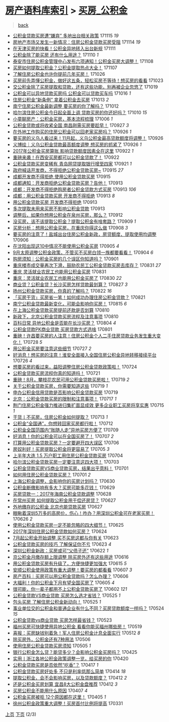 [房产语料库索引](../../README.md)  > [买房_公积金](买房_公积金.md)
====
> [back](../README.md)

- [公积金贷款买房遭“嫌弃” 多地出台相关政策](http://jkwz.applinzi.com/ittc/7036090697243952144.html#%E5%85%AC%E7%A7%AF%E9%87%91%E8%B4%B7%E6%AC%BE%E4%B9%B0%E6%88%BF%E9%81%AD%E2%80%9C%E5%AB%8C%E5%BC%83%E2%80%9D+%E5%A4%9A%E5%9C%B0%E5%87%BA%E5%8F%B0%E7%9B%B8%E5%85%B3%E6%94%BF%E7%AD%96) 171115 *19* 
- [房地产市场又发生一新情况：住房公积金贷款买房受阻](http://jkwz.applinzi.com/ittc/7035931870204789776.html#%E6%88%BF%E5%9C%B0%E4%BA%A7%E5%B8%82%E5%9C%BA%E5%8F%88%E5%8F%91%E7%94%9F%E4%B8%80%E6%96%B0%E6%83%85%E5%86%B5%EF%BC%9A%E4%BD%8F%E6%88%BF%E5%85%AC%E7%A7%AF%E9%87%91%E8%B4%B7%E6%AC%BE%E4%B9%B0%E6%88%BF%E5%8F%97%E9%98%BB) 171114 *19* 
- [在天津买房的快看！公积金异地转入出台新规](http://jkwz.applinzi.com/ittc/7034564804478501904.html#%E5%9C%A8%E5%A4%A9%E6%B4%A5%E4%B9%B0%E6%88%BF%E7%9A%84%E5%BF%AB%E7%9C%8B%EF%BC%81%E5%85%AC%E7%A7%AF%E9%87%91%E5%BC%82%E5%9C%B0%E8%BD%AC%E5%85%A5%E5%87%BA%E5%8F%B0%E6%96%B0%E8%A7%84) 171111  
- [公积金除了能买房 还有什么用途？](http://jkwz.applinzi.com/ittc/7034374782987011088.html#%E5%85%AC%E7%A7%AF%E9%87%91%E9%99%A4%E4%BA%86%E8%83%BD%E4%B9%B0%E6%88%BF+%E8%BF%98%E6%9C%89%E4%BB%80%E4%B9%88%E7%94%A8%E9%80%94%EF%BC%9F) 171110 *1* 
- [泰安市住房公积金管理中心发布六项通知！公积金买房大调整！](http://jkwz.applinzi.com/ittc/7033498903691920401.html#%E6%B3%B0%E5%AE%89%E5%B8%82%E4%BD%8F%E6%88%BF%E5%85%AC%E7%A7%AF%E9%87%91%E7%AE%A1%E7%90%86%E4%B8%AD%E5%BF%83%E5%8F%91%E5%B8%83%E5%85%AD%E9%A1%B9%E9%80%9A%E7%9F%A5%EF%BC%81%E5%85%AC%E7%A7%AF%E9%87%91%E4%B9%B0%E6%88%BF%E5%A4%A7%E8%B0%83%E6%95%B4%EF%BC%81) 171108  
- [买房如何提取公积金？公积金提取热点大全！](http://jkwz.applinzi.com/ittc/7033105747125208081.html#%E4%B9%B0%E6%88%BF%E5%A6%82%E4%BD%95%E6%8F%90%E5%8F%96%E5%85%AC%E7%A7%AF%E9%87%91%EF%BC%9F%E5%85%AC%E7%A7%AF%E9%87%91%E6%8F%90%E5%8F%96%E7%83%AD%E7%82%B9%E5%A4%A7%E5%85%A8%EF%BC%81) 171107  
- [了解住房公积金也许你提前几年买房！](http://jkwz.applinzi.com/ittc/7028776304332243985.html#%E4%BA%86%E8%A7%A3%E4%BD%8F%E6%88%BF%E5%85%AC%E7%A7%AF%E9%87%91%E4%B9%9F%E8%AE%B8%E4%BD%A0%E6%8F%90%E5%89%8D%E5%87%A0%E5%B9%B4%E4%B9%B0%E6%88%BF%EF%BC%81) 171026  
- [买房前先弄懂公积金，做好这五条，轻松买房不等待！想买房的看看](http://jkwz.applinzi.com/ittc/7027662070139585552.html#%E4%B9%B0%E6%88%BF%E5%89%8D%E5%85%88%E5%BC%84%E6%87%82%E5%85%AC%E7%A7%AF%E9%87%91%EF%BC%8C%E5%81%9A%E5%A5%BD%E8%BF%99%E4%BA%94%E6%9D%A1%EF%BC%8C%E8%BD%BB%E6%9D%BE%E4%B9%B0%E6%88%BF%E4%B8%8D%E7%AD%89%E5%BE%85%EF%BC%81%E6%83%B3%E4%B9%B0%E6%88%BF%E7%9A%84%E7%9C%8B%E7%9C%8B) 171023  
- [交公积金除了买房提取和贷款，还有这些功能，别再被企业忽悠了](http://jkwz.applinzi.com/ittc/7026283195916616720.html#%E4%BA%A4%E5%85%AC%E7%A7%AF%E9%87%91%E9%99%A4%E4%BA%86%E4%B9%B0%E6%88%BF%E6%8F%90%E5%8F%96%E5%92%8C%E8%B4%B7%E6%AC%BE%EF%BC%8C%E8%BF%98%E6%9C%89%E8%BF%99%E4%BA%9B%E5%8A%9F%E8%83%BD%EF%BC%8C%E5%88%AB%E5%86%8D%E8%A2%AB%E4%BC%81%E4%B8%9A%E5%BF%BD%E6%82%A0%E4%BA%86) 171019  
- [公积金可以异地贷款买房吗 公积金可以贷款买车吗](http://jkwz.applinzi.com/ittc/7024981952912950288.html#%E5%85%AC%E7%A7%AF%E9%87%91%E5%8F%AF%E4%BB%A5%E5%BC%82%E5%9C%B0%E8%B4%B7%E6%AC%BE%E4%B9%B0%E6%88%BF%E5%90%97+%E5%85%AC%E7%A7%AF%E9%87%91%E5%8F%AF%E4%BB%A5%E8%B4%B7%E6%AC%BE%E4%B9%B0%E8%BD%A6%E5%90%97) 171016 *1* 
- [住房公积金“新条例” 拿着公积金去买房](http://jkwz.applinzi.com/ittc/7023829683450414096.html#%E4%BD%8F%E6%88%BF%E5%85%AC%E7%A7%AF%E9%87%91%E2%80%9C%E6%96%B0%E6%9D%A1%E4%BE%8B%E2%80%9D+%E6%8B%BF%E7%9D%80%E5%85%AC%E7%A7%AF%E9%87%91%E5%8E%BB%E4%B9%B0%E6%88%BF) 171013 *2* 
- [南宁住房公积金最新调整 要买房的你了解吗？](http://jkwz.applinzi.com/ittc/7023499461454726160.html#%E5%8D%97%E5%AE%81%E4%BD%8F%E6%88%BF%E5%85%AC%E7%A7%AF%E9%87%91%E6%9C%80%E6%96%B0%E8%B0%83%E6%95%B4+%E8%A6%81%E4%B9%B0%E6%88%BF%E7%9A%84%E4%BD%A0%E4%BA%86%E8%A7%A3%E5%90%97%EF%BC%9F) 171012  
- [哈尔滨住房公积金今日起全面上调 贷款买房的你还好吗？](http://jkwz.applinzi.com/ittc/7022814501538366481.html#%E5%93%88%E5%B0%94%E6%BB%A8%E4%BD%8F%E6%88%BF%E5%85%AC%E7%A7%AF%E9%87%91%E4%BB%8A%E6%97%A5%E8%B5%B7%E5%85%A8%E9%9D%A2%E4%B8%8A%E8%B0%83+%E8%B4%B7%E6%AC%BE%E4%B9%B0%E6%88%BF%E7%9A%84%E4%BD%A0%E8%BF%98%E5%A5%BD%E5%90%97%EF%BC%9F) 171010 *15* 
- [小童聊房产：公积金买房，基本流程梳理](http://jkwz.applinzi.com/ittc/7021234494558962705.html#%E5%B0%8F%E7%AB%A5%E8%81%8A%E6%88%BF%E4%BA%A7%EF%BC%9A%E5%85%AC%E7%A7%AF%E9%87%91%E4%B9%B0%E6%88%BF%EF%BC%8C%E5%9F%BA%E6%9C%AC%E6%B5%81%E7%A8%8B%E6%A2%B3%E7%90%86) 171006 *1* 
- [公积金贷款或将收紧全国 南昌刚需买房要趁早！](http://jkwz.applinzi.com/ittc/7017980341246231568.html#%E5%85%AC%E7%A7%AF%E9%87%91%E8%B4%B7%E6%AC%BE%E6%88%96%E5%B0%86%E6%94%B6%E7%B4%A7%E5%85%A8%E5%9B%BD+%E5%8D%97%E6%98%8C%E5%88%9A%E9%9C%80%E4%B9%B0%E6%88%BF%E8%A6%81%E8%B6%81%E6%97%A9%EF%BC%81) 170927 *3* 
- [在外地工作购买的住房公积金可以回老家买房吗？](http://jkwz.applinzi.com/ittc/7017677517438321680.html#%E5%9C%A8%E5%A4%96%E5%9C%B0%E5%B7%A5%E4%BD%9C%E8%B4%AD%E4%B9%B0%E7%9A%84%E4%BD%8F%E6%88%BF%E5%85%AC%E7%A7%AF%E9%87%91%E5%8F%AF%E4%BB%A5%E5%9B%9E%E8%80%81%E5%AE%B6%E4%B9%B0%E6%88%BF%E5%90%97%EF%BC%9F) 170926 *1* 
- [要买房的义乌人看过来！11月起，义乌公积金最高贷款额度将调整！](http://jkwz.applinzi.com/ittc/7017661281971209233.html#%E8%A6%81%E4%B9%B0%E6%88%BF%E7%9A%84%E4%B9%89%E4%B9%8C%E4%BA%BA%E7%9C%8B%E8%BF%87%E6%9D%A5%EF%BC%8111%E6%9C%88%E8%B5%B7%EF%BC%8C%E4%B9%89%E4%B9%8C%E5%85%AC%E7%A7%AF%E9%87%91%E6%9C%80%E9%AB%98%E8%B4%B7%E6%AC%BE%E9%A2%9D%E5%BA%A6%E5%B0%86%E8%B0%83%E6%95%B4%EF%BC%81) 170926  
- [义博绘｜义乌公积金贷款最高额度调整 想买房的抓紧了](http://jkwz.applinzi.com/ittc/7017563386353812496.html#%E4%B9%89%E5%8D%9A%E7%BB%98%EF%BD%9C%E4%B9%89%E4%B9%8C%E5%85%AC%E7%A7%AF%E9%87%91%E8%B4%B7%E6%AC%BE%E6%9C%80%E9%AB%98%E9%A2%9D%E5%BA%A6%E8%B0%83%E6%95%B4+%E6%83%B3%E4%B9%B0%E6%88%BF%E7%9A%84%E6%8A%93%E7%B4%A7%E4%BA%86) 170926 *1* 
- [2017年公积金买房算账 影响贷款额度因素全在这里](http://jkwz.applinzi.com/ittc/7016074799649129488.html#2017%E5%B9%B4%E5%85%AC%E7%A7%AF%E9%87%91%E4%B9%B0%E6%88%BF%E7%AE%97%E8%B4%A6+%E5%BD%B1%E5%93%8D%E8%B4%B7%E6%AC%BE%E9%A2%9D%E5%BA%A6%E5%9B%A0%E7%B4%A0%E5%85%A8%E5%9C%A8%E8%BF%99%E9%87%8C) 170922 *1* 
- [重磅来袭！在西安买房都可以公积金贷款了！](http://jkwz.applinzi.com/ittc/7016066857281520657.html#%E9%87%8D%E7%A3%85%E6%9D%A5%E8%A2%AD%EF%BC%81%E5%9C%A8%E8%A5%BF%E5%AE%89%E4%B9%B0%E6%88%BF%E9%83%BD%E5%8F%AF%E4%BB%A5%E5%85%AC%E7%A7%AF%E9%87%91%E8%B4%B7%E6%AC%BE%E4%BA%86%EF%BC%81) 170922  
- [公积金贷款买房变稀有 青岛网贷提取银行增至四家](http://jkwz.applinzi.com/ittc/7015542790375867409.html#%E5%85%AC%E7%A7%AF%E9%87%91%E8%B4%B7%E6%AC%BE%E4%B9%B0%E6%88%BF%E5%8F%98%E7%A8%80%E6%9C%89+%E9%9D%92%E5%B2%9B%E7%BD%91%E8%B4%B7%E6%8F%90%E5%8F%96%E9%93%B6%E8%A1%8C%E5%A2%9E%E8%87%B3%E5%9B%9B%E5%AE%B6) 170921 *1* 
- [政府喊话开发商，不得拒绝公积金贷款买房~](http://jkwz.applinzi.com/ittc/7013681657402622992.html#%E6%94%BF%E5%BA%9C%E5%96%8A%E8%AF%9D%E5%BC%80%E5%8F%91%E5%95%86%EF%BC%8C%E4%B8%8D%E5%BE%97%E6%8B%92%E7%BB%9D%E5%85%AC%E7%A7%AF%E9%87%91%E8%B4%B7%E6%AC%BE%E4%B9%B0%E6%88%BF%7E) 170915 *27* 
- [成都开发商不得拒绝 使用公积金贷款买房](http://jkwz.applinzi.com/ittc/7013449841936696337.html#%E6%88%90%E9%83%BD%E5%BC%80%E5%8F%91%E5%95%86%E4%B8%8D%E5%BE%97%E6%8B%92%E7%BB%9D+%E4%BD%BF%E7%94%A8%E5%85%AC%E7%A7%AF%E9%87%91%E8%B4%B7%E6%AC%BE%E4%B9%B0%E6%88%BF) 170915  
- [成都通知：开发商拒绝公积金贷款买房？告他！](http://jkwz.applinzi.com/ittc/7012903620599874320.html#%E6%88%90%E9%83%BD%E9%80%9A%E7%9F%A5%EF%BC%9A%E5%BC%80%E5%8F%91%E5%95%86%E6%8B%92%E7%BB%9D%E5%85%AC%E7%A7%AF%E9%87%91%E8%B4%B7%E6%AC%BE%E4%B9%B0%E6%88%BF%EF%BC%9F%E5%91%8A%E4%BB%96%EF%BC%81) 170913  
- [成都：开发商不得拒绝购房者公积金贷款方式买房](http://jkwz.applinzi.com/ittc/7012845297150198801.html#%E6%88%90%E9%83%BD%EF%BC%9A%E5%BC%80%E5%8F%91%E5%95%86%E4%B8%8D%E5%BE%97%E6%8B%92%E7%BB%9D%E8%B4%AD%E6%88%BF%E8%80%85%E5%85%AC%E7%A7%AF%E9%87%91%E8%B4%B7%E6%AC%BE%E6%96%B9%E5%BC%8F%E4%B9%B0%E6%88%BF) 170913 *106* 
- [成都：用公积金贷款买房 开发商不得拒绝](http://jkwz.applinzi.com/ittc/7012831880276345872.html#%E6%88%90%E9%83%BD%EF%BC%9A%E7%94%A8%E5%85%AC%E7%A7%AF%E9%87%91%E8%B4%B7%E6%AC%BE%E4%B9%B0%E6%88%BF+%E5%BC%80%E5%8F%91%E5%95%86%E4%B8%8D%E5%BE%97%E6%8B%92%E7%BB%9D) 170913 *8* 
- [用公积金贷款买房 开发商不得拒绝](http://jkwz.applinzi.com/ittc/7012739060450460432.html#%E7%94%A8%E5%85%AC%E7%A7%AF%E9%87%91%E8%B4%B7%E6%AC%BE%E4%B9%B0%E6%88%BF+%E5%BC%80%E5%8F%91%E5%95%86%E4%B8%8D%E5%BE%97%E6%8B%92%E7%BB%9D) 170913  
- [多次提取未用来买房不影响公积金贷款](http://jkwz.applinzi.com/ittc/7012693783190438928.html#%E5%A4%9A%E6%AC%A1%E6%8F%90%E5%8F%96%E6%9C%AA%E7%94%A8%E6%9D%A5%E4%B9%B0%E6%88%BF%E4%B8%8D%E5%BD%B1%E5%93%8D%E5%85%AC%E7%A7%AF%E9%87%91%E8%B4%B7%E6%AC%BE) 170913  
- [调整后，如果你想用公积金在泉州买房，那么？](http://jkwz.applinzi.com/ittc/7012511032134861585.html#%E8%B0%83%E6%95%B4%E5%90%8E%EF%BC%8C%E5%A6%82%E6%9E%9C%E4%BD%A0%E6%83%B3%E7%94%A8%E5%85%AC%E7%A7%AF%E9%87%91%E5%9C%A8%E6%B3%89%E5%B7%9E%E4%B9%B0%E6%88%BF%EF%BC%8C%E9%82%A3%E4%B9%88%EF%BC%9F) 170912  
- [没买房，该不该提取公积金？提取公积金有啥套路？](http://jkwz.applinzi.com/ittc/7011385114045711376.html#%E6%B2%A1%E4%B9%B0%E6%88%BF%EF%BC%8C%E8%AF%A5%E4%B8%8D%E8%AF%A5%E6%8F%90%E5%8F%96%E5%85%AC%E7%A7%AF%E9%87%91%EF%BC%9F%E6%8F%90%E5%8F%96%E5%85%AC%E7%A7%AF%E9%87%91%E6%9C%89%E5%95%A5%E5%A5%97%E8%B7%AF%EF%BC%9F) 170909 *1* 
- [买房分析：想用公积金买房，在重庆你得这么做](http://jkwz.applinzi.com/ittc/7010968994054669329.html#%E4%B9%B0%E6%88%BF%E5%88%86%E6%9E%90%EF%BC%9A%E6%83%B3%E7%94%A8%E5%85%AC%E7%A7%AF%E9%87%91%E4%B9%B0%E6%88%BF%EF%BC%8C%E5%9C%A8%E9%87%8D%E5%BA%86%E4%BD%A0%E5%BE%97%E8%BF%99%E4%B9%88%E5%81%9A) 170908 *3* 
- [要买房的注意了！盐城出台住房公积金新政，房贷额度、提取使用均调整](http://jkwz.applinzi.com/ittc/7010275632708322321.html#%E8%A6%81%E4%B9%B0%E6%88%BF%E7%9A%84%E6%B3%A8%E6%84%8F%E4%BA%86%EF%BC%81%E7%9B%90%E5%9F%8E%E5%87%BA%E5%8F%B0%E4%BD%8F%E6%88%BF%E5%85%AC%E7%A7%AF%E9%87%91%E6%96%B0%E6%94%BF%EF%BC%8C%E6%88%BF%E8%B4%B7%E9%A2%9D%E5%BA%A6%E3%80%81%E6%8F%90%E5%8F%96%E4%BD%BF%E7%94%A8%E5%9D%87%E8%B0%83%E6%95%B4) 170906  
- [在沈阳出现这10中情况不能使用公积金买房](http://jkwz.applinzi.com/ittc/7009833006855095313.html#%E5%9C%A8%E6%B2%88%E9%98%B3%E5%87%BA%E7%8E%B0%E8%BF%9910%E4%B8%AD%E6%83%85%E5%86%B5%E4%B8%8D%E8%83%BD%E4%BD%BF%E7%94%A8%E5%85%AC%E7%A7%AF%E9%87%91%E4%B9%B0%E6%88%BF) 170905 *4* 
- [9月太原调整公积金政策，不管买不买房白领一族都要看看！](http://jkwz.applinzi.com/ittc/7009491392114738192.html#9%E6%9C%88%E5%A4%AA%E5%8E%9F%E8%B0%83%E6%95%B4%E5%85%AC%E7%A7%AF%E9%87%91%E6%94%BF%E7%AD%96%EF%BC%8C%E4%B8%8D%E7%AE%A1%E4%B9%B0%E4%B8%8D%E4%B9%B0%E6%88%BF%E7%99%BD%E9%A2%86%E4%B8%80%E6%97%8F%E9%83%BD%E8%A6%81%E7%9C%8B%E7%9C%8B%EF%BC%81) 170904 *6* 
- [购房须知｜公积金买房的几个误区你知道吗？](http://jkwz.applinzi.com/ittc/7008302239561810961.html#%E8%B4%AD%E6%88%BF%E9%A1%BB%E7%9F%A5%EF%BD%9C%E5%85%AC%E7%A7%AF%E9%87%91%E4%B9%B0%E6%88%BF%E7%9A%84%E5%87%A0%E4%B8%AA%E8%AF%AF%E5%8C%BA%E4%BD%A0%E7%9F%A5%E9%81%93%E5%90%97%EF%BC%9F) 170901  
- [重庆楼市成交量再次下滑，鼓励农民工公积金贷款买房去库存？](http://jkwz.applinzi.com/ittc/7007988962508145681.html#%E9%87%8D%E5%BA%86%E6%A5%BC%E5%B8%82%E6%88%90%E4%BA%A4%E9%87%8F%E5%86%8D%E6%AC%A1%E4%B8%8B%E6%BB%91%EF%BC%8C%E9%BC%93%E5%8A%B1%E5%86%9C%E6%B0%91%E5%B7%A5%E5%85%AC%E7%A7%AF%E9%87%91%E8%B4%B7%E6%AC%BE%E4%B9%B0%E6%88%BF%E5%8E%BB%E5%BA%93%E5%AD%98%EF%BC%9F) 170831 *27* 
- [重庆 灵活就业农民工也能用公积金买房](http://jkwz.applinzi.com/ittc/7007754936195220497.html#%E9%87%8D%E5%BA%86+%E7%81%B5%E6%B4%BB%E5%B0%B1%E4%B8%9A%E5%86%9C%E6%B0%91%E5%B7%A5%E4%B9%9F%E8%83%BD%E7%94%A8%E5%85%AC%E7%A7%AF%E9%87%91%E4%B9%B0%E6%88%BF) 170831  
- [重庆：灵活就业农民工也能用公积金买房了](http://jkwz.applinzi.com/ittc/7007650513561322512.html#%E9%87%8D%E5%BA%86%EF%BC%9A%E7%81%B5%E6%B4%BB%E5%B0%B1%E4%B8%9A%E5%86%9C%E6%B0%91%E5%B7%A5%E4%B9%9F%E8%83%BD%E7%94%A8%E5%85%AC%E7%A7%AF%E9%87%91%E4%B9%B0%E6%88%BF%E4%BA%86) 170830 *22* 
- [商业贷？公积金贷？长沙买房怎样贷款最划算？](http://jkwz.applinzi.com/ittc/7006506063824946193.html#%E5%95%86%E4%B8%9A%E8%B4%B7%EF%BC%9F%E5%85%AC%E7%A7%AF%E9%87%91%E8%B4%B7%EF%BC%9F%E9%95%BF%E6%B2%99%E4%B9%B0%E6%88%BF%E6%80%8E%E6%A0%B7%E8%B4%B7%E6%AC%BE%E6%9C%80%E5%88%92%E7%AE%97%EF%BC%9F) 170827 *3* 
- [扬州公积金贷款买房，你真的了解吗？](http://jkwz.applinzi.com/ittc/7004681729112278032.html#%E6%89%AC%E5%B7%9E%E5%85%AC%E7%A7%AF%E9%87%91%E8%B4%B7%E6%AC%BE%E4%B9%B0%E6%88%BF%EF%BC%8C%E4%BD%A0%E7%9C%9F%E7%9A%84%E4%BA%86%E8%A7%A3%E5%90%97%EF%BC%9F) 170822 *16* 
- [「买房干货」买房省一笔！如何成功办理住房公积金贷款？](http://jkwz.applinzi.com/ittc/7004304494350042128.html#%E3%80%8C%E4%B9%B0%E6%88%BF%E5%B9%B2%E8%B4%A7%E3%80%8D%E4%B9%B0%E6%88%BF%E7%9C%81%E4%B8%80%E7%AC%94%EF%BC%81%E5%A6%82%E4%BD%95%E6%88%90%E5%8A%9F%E5%8A%9E%E7%90%86%E4%BD%8F%E6%88%BF%E5%85%AC%E7%A7%AF%E9%87%91%E8%B4%B7%E6%AC%BE%EF%BC%9F) 170821  
- [南宁公积金贷款最新变化，可能会影响你买房！](http://jkwz.applinzi.com/ittc/7001985051162838032.html#%E5%8D%97%E5%AE%81%E5%85%AC%E7%A7%AF%E9%87%91%E8%B4%B7%E6%AC%BE%E6%9C%80%E6%96%B0%E5%8F%98%E5%8C%96%EF%BC%8C%E5%8F%AF%E8%83%BD%E4%BC%9A%E5%BD%B1%E5%93%8D%E4%BD%A0%E4%B9%B0%E6%88%BF%EF%BC%81) 170815 *6* 
- [在上海公积金贷款买房提前还款是否划算](http://jkwz.applinzi.com/ittc/7000180153538577424.html#%E5%9C%A8%E4%B8%8A%E6%B5%B7%E5%85%AC%E7%A7%AF%E9%87%91%E8%B4%B7%E6%AC%BE%E4%B9%B0%E6%88%BF%E6%8F%90%E5%89%8D%E8%BF%98%E6%AC%BE%E6%98%AF%E5%90%A6%E5%88%92%E7%AE%97) 170810  
- [新政下，北京公积金贷款买房流程及注意事项](http://jkwz.applinzi.com/ittc/7000111793186538513.html#%E6%96%B0%E6%94%BF%E4%B8%8B%EF%BC%8C%E5%8C%97%E4%BA%AC%E5%85%AC%E7%A7%AF%E9%87%91%E8%B4%B7%E6%AC%BE%E4%B9%B0%E6%88%BF%E6%B5%81%E7%A8%8B%E5%8F%8A%E6%B3%A8%E6%84%8F%E4%BA%8B%E9%A1%B9) 170810  
- [百科日常 异地公积金是否能在长沙买房？](http://jkwz.applinzi.com/ittc/6998005292754027536.html#%E7%99%BE%E7%A7%91%E6%97%A5%E5%B8%B8+%E5%BC%82%E5%9C%B0%E5%85%AC%E7%A7%AF%E9%87%91%E6%98%AF%E5%90%A6%E8%83%BD%E5%9C%A8%E9%95%BF%E6%B2%99%E4%B9%B0%E6%88%BF%EF%BC%9F) 170804 *4* 
- [公积金贷款PK商业贷款 买房贷款方式选啥](http://jkwz.applinzi.com/ittc/6996793533338747920.html#%E5%85%AC%E7%A7%AF%E9%87%91%E8%B4%B7%E6%AC%BEPK%E5%95%86%E4%B8%9A%E8%B4%B7%E6%AC%BE+%E4%B9%B0%E6%88%BF%E8%B4%B7%E6%AC%BE%E6%96%B9%E5%BC%8F%E9%80%89%E5%95%A5) 170801  
- [重磅！许昌要买房的人注意！住房公积金个人二手住房贷款业务发生重大变化！](http://jkwz.applinzi.com/ittc/6995406803255690256.html#%E9%87%8D%E7%A3%85%EF%BC%81%E8%AE%B8%E6%98%8C%E8%A6%81%E4%B9%B0%E6%88%BF%E7%9A%84%E4%BA%BA%E6%B3%A8%E6%84%8F%EF%BC%81%E4%BD%8F%E6%88%BF%E5%85%AC%E7%A7%AF%E9%87%91%E4%B8%AA%E4%BA%BA%E4%BA%8C%E6%89%8B%E4%BD%8F%E6%88%BF%E8%B4%B7%E6%AC%BE%E4%B8%9A%E5%8A%A1%E5%8F%91%E7%94%9F%E9%87%8D%E5%A4%A7%E5%8F%98%E5%8C%96%EF%BC%81) 170728 *5* 
- [用公积金买房要注意这些细节](http://jkwz.applinzi.com/ittc/6994941888988447761.html#%E7%94%A8%E5%85%AC%E7%A7%AF%E9%87%91%E4%B9%B0%E6%88%BF%E8%A6%81%E6%B3%A8%E6%84%8F%E8%BF%99%E4%BA%9B%E7%BB%86%E8%8A%82) 170727 *2* 
- [好消息！想买房的注意！淮安全面接入全国住房公积金异地转移接续平台](http://jkwz.applinzi.com/ittc/6994700378871170064.html#%E5%A5%BD%E6%B6%88%E6%81%AF%EF%BC%81%E6%83%B3%E4%B9%B0%E6%88%BF%E7%9A%84%E6%B3%A8%E6%84%8F%EF%BC%81%E6%B7%AE%E5%AE%89%E5%85%A8%E9%9D%A2%E6%8E%A5%E5%85%A5%E5%85%A8%E5%9B%BD%E4%BD%8F%E6%88%BF%E5%85%AC%E7%A7%AF%E9%87%91%E5%BC%82%E5%9C%B0%E8%BD%AC%E7%A7%BB%E6%8E%A5%E7%BB%AD%E5%B9%B3%E5%8F%B0) 170726 *4* 
- [想要买房的看过来，益阳调整住房公积金贷款政策啦！](http://jkwz.applinzi.com/ittc/6993884195225863184.html#%E6%83%B3%E8%A6%81%E4%B9%B0%E6%88%BF%E7%9A%84%E7%9C%8B%E8%BF%87%E6%9D%A5%EF%BC%8C%E7%9B%8A%E9%98%B3%E8%B0%83%E6%95%B4%E4%BD%8F%E6%88%BF%E5%85%AC%E7%A7%AF%E9%87%91%E8%B4%B7%E6%AC%BE%E6%94%BF%E7%AD%96%E5%95%A6%EF%BC%81) 170724  
- [公积金贷款买房流程你真的知道吗！](http://jkwz.applinzi.com/ittc/6992720861520725009.html#%E5%85%AC%E7%A7%AF%E9%87%91%E8%B4%B7%E6%AC%BE%E4%B9%B0%E6%88%BF%E6%B5%81%E7%A8%8B%E4%BD%A0%E7%9C%9F%E7%9A%84%E7%9F%A5%E9%81%93%E5%90%97%EF%BC%81) 170721  
- [重磅！8月，攀枝花农民可用公积金贷款买房啦！](http://jkwz.applinzi.com/ittc/6992087787397186576.html#%E9%87%8D%E7%A3%85%EF%BC%818%E6%9C%88%EF%BC%8C%E6%94%80%E6%9E%9D%E8%8A%B1%E5%86%9C%E6%B0%91%E5%8F%AF%E7%94%A8%E5%85%AC%E7%A7%AF%E9%87%91%E8%B4%B7%E6%AC%BE%E4%B9%B0%E6%88%BF%E5%95%A6%EF%BC%81) 170719 *2* 
- [关于公积金贷款买房，你需要知道这些](http://jkwz.applinzi.com/ittc/6992042115197305872.html#%E5%85%B3%E4%BA%8E%E5%85%AC%E7%A7%AF%E9%87%91%E8%B4%B7%E6%AC%BE%E4%B9%B0%E6%88%BF%EF%BC%8C%E4%BD%A0%E9%9C%80%E8%A6%81%E7%9F%A5%E9%81%93%E8%BF%99%E4%BA%9B) 170719 *1* 
- [申办公积金信用贷款是否影响公积金贷款买房](http://jkwz.applinzi.com/ittc/6991803795519308817.html#%E7%94%B3%E5%8A%9E%E5%85%AC%E7%A7%AF%E9%87%91%E4%BF%A1%E7%94%A8%E8%B4%B7%E6%AC%BE%E6%98%AF%E5%90%A6%E5%BD%B1%E5%93%8D%E5%85%AC%E7%A7%AF%E9%87%91%E8%B4%B7%E6%AC%BE%E4%B9%B0%E6%88%BF) 170719  
- [北京：公积金贷款买房的限制和注意事项！](http://jkwz.applinzi.com/ittc/6991236061534356496.html#%E5%8C%97%E4%BA%AC%EF%BC%9A%E5%85%AC%E7%A7%AF%E9%87%91%E8%B4%B7%E6%AC%BE%E4%B9%B0%E6%88%BF%E7%9A%84%E9%99%90%E5%88%B6%E5%92%8C%E6%B3%A8%E6%84%8F%E4%BA%8B%E9%A1%B9%EF%BC%81) 170717 *1* 
- [荆门住房公积金强力推进归集扩面显成效 更多企业职工买房将享实惠](http://jkwz.applinzi.com/ittc/6990459445904426000.html#%E8%8D%86%E9%97%A8%E4%BD%8F%E6%88%BF%E5%85%AC%E7%A7%AF%E9%87%91%E5%BC%BA%E5%8A%9B%E6%8E%A8%E8%BF%9B%E5%BD%92%E9%9B%86%E6%89%A9%E9%9D%A2%E6%98%BE%E6%88%90%E6%95%88+%E6%9B%B4%E5%A4%9A%E4%BC%81%E4%B8%9A%E8%81%8C%E5%B7%A5%E4%B9%B0%E6%88%BF%E5%B0%86%E4%BA%AB%E5%AE%9E%E6%83%A0) 170715 *1* 
- [干货丨不买房，住房公积金如何提取？](http://jkwz.applinzi.com/ittc/6989794957844808721.html#%E5%B9%B2%E8%B4%A7%E4%B8%A8%E4%B8%8D%E4%B9%B0%E6%88%BF%EF%BC%8C%E4%BD%8F%E6%88%BF%E5%85%AC%E7%A7%AF%E9%87%91%E5%A6%82%E4%BD%95%E6%8F%90%E5%8F%96%EF%BC%9F) 170713 *1* 
- [公积金“全国通”，你想转回家买房都行啦！](http://jkwz.applinzi.com/ittc/6989453343179932689.html#%E5%85%AC%E7%A7%AF%E9%87%91%E2%80%9C%E5%85%A8%E5%9B%BD%E9%80%9A%E2%80%9D%EF%BC%8C%E4%BD%A0%E6%83%B3%E8%BD%AC%E5%9B%9E%E5%AE%B6%E4%B9%B0%E6%88%BF%E9%83%BD%E8%A1%8C%E5%95%A6%EF%BC%81) 170712  
- [公积金全国范围内“账随人走”异地买房方便了](http://jkwz.applinzi.com/ittc/6988194052556981265.html#%E5%85%AC%E7%A7%AF%E9%87%91%E5%85%A8%E5%9B%BD%E8%8C%83%E5%9B%B4%E5%86%85%E2%80%9C%E8%B4%A6%E9%9A%8F%E4%BA%BA%E8%B5%B0%E2%80%9D%E5%BC%82%E5%9C%B0%E4%B9%B0%E6%88%BF%E6%96%B9%E4%BE%BF%E4%BA%86) 170709  
- [好消息！你的公积金可以在全国买房了！](http://jkwz.applinzi.com/ittc/6987509227927897092.html#%E5%A5%BD%E6%B6%88%E6%81%AF%EF%BC%81%E4%BD%A0%E7%9A%84%E5%85%AC%E7%A7%AF%E9%87%91%E5%8F%AF%E4%BB%A5%E5%9C%A8%E5%85%A8%E5%9B%BD%E4%B9%B0%E6%88%BF%E4%BA%86%EF%BC%81) 170707 *2* 
- [打算用公积金贷款买房？一定要避开四大误区](http://jkwz.applinzi.com/ittc/6987128259798893573.html#%E6%89%93%E7%AE%97%E7%94%A8%E5%85%AC%E7%A7%AF%E9%87%91%E8%B4%B7%E6%AC%BE%E4%B9%B0%E6%88%BF%EF%BC%9F%E4%B8%80%E5%AE%9A%E8%A6%81%E9%81%BF%E5%BC%80%E5%9B%9B%E5%A4%A7%E8%AF%AF%E5%8C%BA) 170706  
- [房奴利好！买房提取公积金将更容易了](http://jkwz.applinzi.com/ittc/6986767714105164817.html#%E6%88%BF%E5%A5%B4%E5%88%A9%E5%A5%BD%EF%BC%81%E4%B9%B0%E6%88%BF%E6%8F%90%E5%8F%96%E5%85%AC%E7%A7%AF%E9%87%91%E5%B0%86%E6%9B%B4%E5%AE%B9%E6%98%93%E4%BA%86) 170705 *3* 
- [上半年大连 1.5 万户职工用住房公积金贷款买房](http://jkwz.applinzi.com/ittc/6986459162832536581.html#%E4%B8%8A%E5%8D%8A%E5%B9%B4%E5%A4%A7%E8%BF%9E+1.5+%E4%B8%87%E6%88%B7%E8%81%8C%E5%B7%A5%E7%94%A8%E4%BD%8F%E6%88%BF%E5%85%AC%E7%A7%AF%E9%87%91%E8%B4%B7%E6%AC%BE%E4%B9%B0%E6%88%BF) 170704  
- [哈尔滨公积金贷款买房一定要注意这四大项！](http://jkwz.applinzi.com/ittc/6986046188271715333.html#%E5%93%88%E5%B0%94%E6%BB%A8%E5%85%AC%E7%A7%AF%E9%87%91%E8%B4%B7%E6%AC%BE%E4%B9%B0%E6%88%BF%E4%B8%80%E5%AE%9A%E8%A6%81%E6%B3%A8%E6%84%8F%E8%BF%99%E5%9B%9B%E5%A4%A7%E9%A1%B9%EF%BC%81) 170703  
- [公积金贷款买房VS商业贷款买房，结果出乎意料！](http://jkwz.applinzi.com/ittc/6985265401402229765.html#%E5%85%AC%E7%A7%AF%E9%87%91%E8%B4%B7%E6%AC%BE%E4%B9%B0%E6%88%BFVS%E5%95%86%E4%B8%9A%E8%B4%B7%E6%AC%BE%E4%B9%B0%E6%88%BF%EF%BC%8C%E7%BB%93%E6%9E%9C%E5%87%BA%E4%B9%8E%E6%84%8F%E6%96%99%EF%BC%81) 170701  
- [如何用住房公积金贷款买房？](http://jkwz.applinzi.com/ittc/6985151140306879492.html#%E5%A6%82%E4%BD%95%E7%94%A8%E4%BD%8F%E6%88%BF%E5%85%AC%E7%A7%AF%E9%87%91%E8%B4%B7%E6%AC%BE%E4%B9%B0%E6%88%BF%EF%BC%9F) 170701 *2* 
- [上海公积金调整，会影响你的买房计划吗？](http://jkwz.applinzi.com/ittc/6985016307991708676.html#%E4%B8%8A%E6%B5%B7%E5%85%AC%E7%A7%AF%E9%87%91%E8%B0%83%E6%95%B4%EF%BC%8C%E4%BC%9A%E5%BD%B1%E5%93%8D%E4%BD%A0%E7%9A%84%E4%B9%B0%E6%88%BF%E8%AE%A1%E5%88%92%E5%90%97%EF%BC%9F) 170630  
- [公积金断缴影响有多大？买房可能多花钱！](http://jkwz.applinzi.com/ittc/6984616814284637189.html#%E5%85%AC%E7%A7%AF%E9%87%91%E6%96%AD%E7%BC%B4%E5%BD%B1%E5%93%8D%E6%9C%89%E5%A4%9A%E5%A4%A7%EF%BC%9F%E4%B9%B0%E6%88%BF%E5%8F%AF%E8%83%BD%E5%A4%9A%E8%8A%B1%E9%92%B1%EF%BC%81) 170629  
- [买房贷款一：2017年海南公积金贷款调整](http://jkwz.applinzi.com/ittc/6984252789851948037.html#%E4%B9%B0%E6%88%BF%E8%B4%B7%E6%AC%BE%E4%B8%80%EF%BC%9A2017%E5%B9%B4%E6%B5%B7%E5%8D%97%E5%85%AC%E7%A7%AF%E9%87%91%E8%B4%B7%E6%AC%BE%E8%B0%83%E6%95%B4) 170628  
- [在常州买房 如何提取公积金用于偿还房贷？](http://jkwz.applinzi.com/ittc/6983876049593959429.html#%E5%9C%A8%E5%B8%B8%E5%B7%9E%E4%B9%B0%E6%88%BF+%E5%A6%82%E4%BD%95%E6%8F%90%E5%8F%96%E5%85%AC%E7%A7%AF%E9%87%91%E7%94%A8%E4%BA%8E%E5%81%BF%E8%BF%98%E6%88%BF%E8%B4%B7%EF%BC%9F) 170627  
- [外地缴存的公积金 北京也能贷款买房](http://jkwz.applinzi.com/ittc/6983787870085972997.html#%E5%A4%96%E5%9C%B0%E7%BC%B4%E5%AD%98%E7%9A%84%E5%85%AC%E7%A7%AF%E9%87%91+%E5%8C%97%E4%BA%AC%E4%B9%9F%E8%83%BD%E8%B4%B7%E6%AC%BE%E4%B9%B0%E6%88%BF) 170627  
- [眼瞅着深圳5万多的高房价，伤心！咋办？用深圳公积金可在老家买房！](http://jkwz.applinzi.com/ittc/6983426018382447621.html#%E7%9C%BC%E7%9E%85%E7%9D%80%E6%B7%B1%E5%9C%B35%E4%B8%87%E5%A4%9A%E7%9A%84%E9%AB%98%E6%88%BF%E4%BB%B7%EF%BC%8C%E4%BC%A4%E5%BF%83%EF%BC%81%E5%92%8B%E5%8A%9E%EF%BC%9F%E7%94%A8%E6%B7%B1%E5%9C%B3%E5%85%AC%E7%A7%AF%E9%87%91%E5%8F%AF%E5%9C%A8%E8%80%81%E5%AE%B6%E4%B9%B0%E6%88%BF%EF%BC%81) 170626 *2* 
- [使用公积金贷款买房一定不能忽略的四大细节！](http://jkwz.applinzi.com/ittc/6982813897718236164.html#%E4%BD%BF%E7%94%A8%E5%85%AC%E7%A7%AF%E9%87%91%E8%B4%B7%E6%AC%BE%E4%B9%B0%E6%88%BF%E4%B8%80%E5%AE%9A%E4%B8%8D%E8%83%BD%E5%BF%BD%E7%95%A5%E7%9A%84%E5%9B%9B%E5%A4%A7%E7%BB%86%E8%8A%82%EF%BC%81) 170625  
- [2017年深圳住房公积金贷款如何买房？](http://jkwz.applinzi.com/ittc/6982791899638137860.html#2017%E5%B9%B4%E6%B7%B1%E5%9C%B3%E4%BD%8F%E6%88%BF%E5%85%AC%E7%A7%AF%E9%87%91%E8%B4%B7%E6%AC%BE%E5%A6%82%E4%BD%95%E4%B9%B0%E6%88%BF%EF%BC%9F) 170624  
- [7月起公积金开始调整 买不买房这都与你有关](http://jkwz.applinzi.com/ittc/6982408609408222212.html#7%E6%9C%88%E8%B5%B7%E5%85%AC%E7%A7%AF%E9%87%91%E5%BC%80%E5%A7%8B%E8%B0%83%E6%95%B4+%E4%B9%B0%E4%B8%8D%E4%B9%B0%E6%88%BF%E8%BF%99%E9%83%BD%E4%B8%8E%E4%BD%A0%E6%9C%89%E5%85%B3) 170623  
- [公积金贷款买房的技巧 了解保证你不亏](http://jkwz.applinzi.com/ittc/6982384509839213572.html#%E5%85%AC%E7%A7%AF%E9%87%91%E8%B4%B7%E6%AC%BE%E4%B9%B0%E6%88%BF%E7%9A%84%E6%8A%80%E5%B7%A7+%E4%BA%86%E8%A7%A3%E4%BF%9D%E8%AF%81%E4%BD%A0%E4%B8%8D%E4%BA%8F) 170623 *4* 
- [深圳公积金新政：买房或可“父债子还”](http://jkwz.applinzi.com/ittc/6982017659909440517.html#%E6%B7%B1%E5%9C%B3%E5%85%AC%E7%A7%AF%E9%87%91%E6%96%B0%E6%94%BF%EF%BC%9A%E4%B9%B0%E6%88%BF%E6%88%96%E5%8F%AF%E2%80%9C%E7%88%B6%E5%80%BA%E5%AD%90%E8%BF%98%E2%80%9D) 170622 *1* 
- [京公积金月缴存额上限调整 除买房外还有这些用途](http://jkwz.applinzi.com/ittc/6979800973823181828.html#%E4%BA%AC%E5%85%AC%E7%A7%AF%E9%87%91%E6%9C%88%E7%BC%B4%E5%AD%98%E9%A2%9D%E4%B8%8A%E9%99%90%E8%B0%83%E6%95%B4+%E9%99%A4%E4%B9%B0%E6%88%BF%E5%A4%96%E8%BF%98%E6%9C%89%E8%BF%99%E4%BA%9B%E7%94%A8%E9%80%94) 170616  
- [用公积金贷款买房有升级了，方便快捷更加强大](http://jkwz.applinzi.com/ittc/6979341150526637061.html#%E7%94%A8%E5%85%AC%E7%A7%AF%E9%87%91%E8%B4%B7%E6%AC%BE%E4%B9%B0%E6%88%BF%E6%9C%89%E5%8D%87%E7%BA%A7%E4%BA%86%EF%BC%8C%E6%96%B9%E4%BE%BF%E5%BF%AB%E6%8D%B7%E6%9B%B4%E5%8A%A0%E5%BC%BA%E5%A4%A7) 170615 *5* 
- [安顺公积金使用政策有重大调整！要买房的都看看](http://jkwz.applinzi.com/ittc/6976424229632214020.html#%E5%AE%89%E9%A1%BA%E5%85%AC%E7%A7%AF%E9%87%91%E4%BD%BF%E7%94%A8%E6%94%BF%E7%AD%96%E6%9C%89%E9%87%8D%E5%A4%A7%E8%B0%83%E6%95%B4%EF%BC%81%E8%A6%81%E4%B9%B0%E6%88%BF%E7%9A%84%E9%83%BD%E7%9C%8B%E7%9C%8B) 170607 *3* 
- [房产百科｜买房可以用公积金贷款吗？怎么办理？](http://jkwz.applinzi.com/ittc/6975986481188307973.html#%E6%88%BF%E4%BA%A7%E7%99%BE%E7%A7%91%EF%BD%9C%E4%B9%B0%E6%88%BF%E5%8F%AF%E4%BB%A5%E7%94%A8%E5%85%AC%E7%A7%AF%E9%87%91%E8%B4%B7%E6%AC%BE%E5%90%97%EF%BC%9F%E6%80%8E%E4%B9%88%E5%8A%9E%E7%90%86%EF%BC%9F) 170606  
- [大福利！你的公积金下月有望全国买房了](http://jkwz.applinzi.com/ittc/6975730384732947460.html#%E5%A4%A7%E7%A6%8F%E5%88%A9%EF%BC%81%E4%BD%A0%E7%9A%84%E5%85%AC%E7%A7%AF%E9%87%91%E4%B8%8B%E6%9C%88%E6%9C%89%E6%9C%9B%E5%85%A8%E5%9B%BD%E4%B9%B0%E6%88%BF%E4%BA%86) 170605 *4* 
- [很可能，你一辈子都用不上公积金贷款买房了](http://jkwz.applinzi.com/ittc/6974495895180542981.html#%E5%BE%88%E5%8F%AF%E8%83%BD%EF%BC%8C%E4%BD%A0%E4%B8%80%E8%BE%88%E5%AD%90%E9%83%BD%E7%94%A8%E4%B8%8D%E4%B8%8A%E5%85%AC%E7%A7%AF%E9%87%91%E8%B4%B7%E6%AC%BE%E4%B9%B0%E6%88%BF%E4%BA%86) 170602 *121* 
- [公积金贷款VS商业贷款 买房怎么选才省钱？](http://jkwz.applinzi.com/ittc/6971657384471561221.html#%E5%85%AC%E7%A7%AF%E9%87%91%E8%B4%B7%E6%AC%BEVS%E5%95%86%E4%B8%9A%E8%B4%B7%E6%AC%BE+%E4%B9%B0%E6%88%BF%E6%80%8E%E4%B9%88%E9%80%89%E6%89%8D%E7%9C%81%E9%92%B1%EF%BC%9F) 170525 *1* 
- [包头买房 了解住房公积金新动向！](http://jkwz.applinzi.com/ittc/6971622507558732804.html#%E5%8C%85%E5%A4%B4%E4%B9%B0%E6%88%BF+%E4%BA%86%E8%A7%A3%E4%BD%8F%E6%88%BF%E5%85%AC%E7%A7%AF%E9%87%91%E6%96%B0%E5%8A%A8%E5%90%91%EF%BC%81) 170525 *1* 
- [事业单位交的公积金和普通企业有什么不同？买房贷款额度一样吗？](http://jkwz.applinzi.com/ittc/6971246705755292676.html#%E4%BA%8B%E4%B8%9A%E5%8D%95%E4%BD%8D%E4%BA%A4%E7%9A%84%E5%85%AC%E7%A7%AF%E9%87%91%E5%92%8C%E6%99%AE%E9%80%9A%E4%BC%81%E4%B8%9A%E6%9C%89%E4%BB%80%E4%B9%88%E4%B8%8D%E5%90%8C%EF%BC%9F%E4%B9%B0%E6%88%BF%E8%B4%B7%E6%AC%BE%E9%A2%9D%E5%BA%A6%E4%B8%80%E6%A0%B7%E5%90%97%EF%BC%9F) 170524 *15* 
- [公积金贷款vs商业贷款 买房怎样最省钱？](http://jkwz.applinzi.com/ittc/6970901972101121028.html#%E5%85%AC%E7%A7%AF%E9%87%91%E8%B4%B7%E6%AC%BEvs%E5%95%86%E4%B8%9A%E8%B4%B7%E6%AC%BE+%E4%B9%B0%E6%88%BF%E6%80%8E%E6%A0%B7%E6%9C%80%E7%9C%81%E9%92%B1%EF%BC%9F) 170523  
- [福州买房可快捷使用异地公积金 看看你能买福州哪些房！](http://jkwz.applinzi.com/ittc/6969426285209060357.html#%E7%A6%8F%E5%B7%9E%E4%B9%B0%E6%88%BF%E5%8F%AF%E5%BF%AB%E6%8D%B7%E4%BD%BF%E7%94%A8%E5%BC%82%E5%9C%B0%E5%85%AC%E7%A7%AF%E9%87%91+%E7%9C%8B%E7%9C%8B%E4%BD%A0%E8%83%BD%E4%B9%B0%E7%A6%8F%E5%B7%9E%E5%93%AA%E4%BA%9B%E6%88%BF%EF%BC%81) 170519  
- [喜报：买房缺钱别着急！军人住房公积金计息全面实行](http://jkwz.applinzi.com/ittc/6966638428169962501.html#%E5%96%9C%E6%8A%A5%EF%BC%9A%E4%B9%B0%E6%88%BF%E7%BC%BA%E9%92%B1%E5%88%AB%E7%9D%80%E6%80%A5%EF%BC%81%E5%86%9B%E4%BA%BA%E4%BD%8F%E6%88%BF%E5%85%AC%E7%A7%AF%E9%87%91%E8%AE%A1%E6%81%AF%E5%85%A8%E9%9D%A2%E5%AE%9E%E8%A1%8C) 170512 *8* 
- [除买房外，公积金还有7种用法](http://jkwz.applinzi.com/ittc/6964193327665644549.html#%E9%99%A4%E4%B9%B0%E6%88%BF%E5%A4%96%EF%BC%8C%E5%85%AC%E7%A7%AF%E9%87%91%E8%BF%98%E6%9C%897%E7%A7%8D%E7%94%A8%E6%B3%95) 170506  
- [使用住房公积金贷款买房须知](http://jkwz.applinzi.com/ittc/6964196398378517509.html#%E4%BD%BF%E7%94%A8%E4%BD%8F%E6%88%BF%E5%85%AC%E7%A7%AF%E9%87%91%E8%B4%B7%E6%AC%BE%E4%B9%B0%E6%88%BF%E9%A1%BB%E7%9F%A5) 170505 *1* 
- [银行公积金怎么贷？能贷多少？会影响公积金买房吗？](http://jkwz.applinzi.com/ittc/6960403146634429444.html#%E9%93%B6%E8%A1%8C%E5%85%AC%E7%A7%AF%E9%87%91%E6%80%8E%E4%B9%88%E8%B4%B7%EF%BC%9F%E8%83%BD%E8%B4%B7%E5%A4%9A%E5%B0%91%EF%BC%9F%E4%BC%9A%E5%BD%B1%E5%93%8D%E5%85%AC%E7%A7%AF%E9%87%91%E4%B9%B0%E6%88%BF%E5%90%97%EF%BC%9F) 170425  
- [实用丨浙江各地公积金政策调整一览，给买房的你](http://jkwz.applinzi.com/ittc/6958693924276274181.html#%E5%AE%9E%E7%94%A8%E4%B8%A8%E6%B5%99%E6%B1%9F%E5%90%84%E5%9C%B0%E5%85%AC%E7%A7%AF%E9%87%91%E6%94%BF%E7%AD%96%E8%B0%83%E6%95%B4%E4%B8%80%E8%A7%88%EF%BC%8C%E7%BB%99%E4%B9%B0%E6%88%BF%E7%9A%84%E4%BD%A0) 170420  
- [公积金贷款买房是否依然“吃香”？](http://jkwz.applinzi.com/ittc/6957330886335923204.html#%E5%85%AC%E7%A7%AF%E9%87%91%E8%B4%B7%E6%AC%BE%E4%B9%B0%E6%88%BF%E6%98%AF%E5%90%A6%E4%BE%9D%E7%84%B6%E2%80%9C%E5%90%83%E9%A6%99%E2%80%9D%EF%BC%9F) 170417 *1* 
- [公积金贷款买房好处多 不只是利率低那么简单](http://jkwz.applinzi.com/ittc/6956416036470522884.html#%E5%85%AC%E7%A7%AF%E9%87%91%E8%B4%B7%E6%AC%BE%E4%B9%B0%E6%88%BF%E5%A5%BD%E5%A4%84%E5%A4%9A+%E4%B8%8D%E5%8F%AA%E6%98%AF%E5%88%A9%E7%8E%87%E4%BD%8E%E9%82%A3%E4%B9%88%E7%AE%80%E5%8D%95) 170414 *18* 
- [提取公积金，会不会影响买房，以及贷款额度？](http://jkwz.applinzi.com/ittc/6955731948206031877.html#%E6%8F%90%E5%8F%96%E5%85%AC%E7%A7%AF%E9%87%91%EF%BC%8C%E4%BC%9A%E4%B8%8D%E4%BC%9A%E5%BD%B1%E5%93%8D%E4%B9%B0%E6%88%BF%EF%BC%8C%E4%BB%A5%E5%8F%8A%E8%B4%B7%E6%AC%BE%E9%A2%9D%E5%BA%A6%EF%BC%9F) 170412 *2* 
- [还是公积金买房划算 宜昌8大公积金盘推荐](http://jkwz.applinzi.com/ittc/6955600617383920645.html#%E8%BF%98%E6%98%AF%E5%85%AC%E7%A7%AF%E9%87%91%E4%B9%B0%E6%88%BF%E5%88%92%E7%AE%97+%E5%AE%9C%E6%98%8C8%E5%A4%A7%E5%85%AC%E7%A7%AF%E9%87%91%E7%9B%98%E6%8E%A8%E8%8D%90) 170412 *3* 
- [买房公积金不能用什么原因](http://jkwz.applinzi.com/ittc/6953789594016416772.html#%E4%B9%B0%E6%88%BF%E5%85%AC%E7%A7%AF%E9%87%91%E4%B8%8D%E8%83%BD%E7%94%A8%E4%BB%80%E4%B9%88%E5%8E%9F%E5%9B%A0) 170407 *4* 
- [公积金买房被拒 12个原因都在这里！](http://jkwz.applinzi.com/ittc/6953193496335877125.html#%E5%85%AC%E7%A7%AF%E9%87%91%E4%B9%B0%E6%88%BF%E8%A2%AB%E6%8B%92+12%E4%B8%AA%E5%8E%9F%E5%9B%A0%E9%83%BD%E5%9C%A8%E8%BF%99%E9%87%8C%EF%BC%81) 170405 *1* 
- [徐州公积金政策重大调整！买房首付比例将提高](http://jkwz.applinzi.com/ittc/6951325214678975492.html#%E5%BE%90%E5%B7%9E%E5%85%AC%E7%A7%AF%E9%87%91%E6%94%BF%E7%AD%96%E9%87%8D%E5%A4%A7%E8%B0%83%E6%95%B4%EF%BC%81%E4%B9%B0%E6%88%BF%E9%A6%96%E4%BB%98%E6%AF%94%E4%BE%8B%E5%B0%86%E6%8F%90%E9%AB%98) 170331  


 [上页](买房_公积金.md) [下页](买房_公积金1.md)          (2/3)